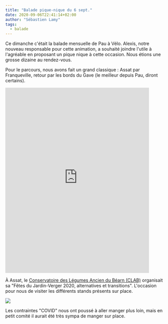 ```yaml
---
title: "Balade pique-nique du 6 sept."
date: 2020-09-06T22:41:14+02:00
author: "Sébastien Lamy"
tags:
  - balade
---
```


Ce dimanche c'était la balade mensuelle de Pau à Vélo. Alexis, notre nouveau
responsable pour cette animation, a souhaité joindre l'utile à l'agréable
en proposant un pique nique à cette occasion. Nous étions une grosse dizaine
au rendez-vous.

Pour le parcours, nous avons fait un grand classique : Assat par Franqueville,
retour par les bords du Gave (le meilleur depuis Pau, diront certains).

<iframe width="450px" height="580px" src="https://www.openrunner.com/route/12081364/embed/fr/6e3959536c75346a3637426477626f61465573335a424f6550635036536d56536e5a474d682f73705479343d3a3a43c4f06837216d0e54a241e57aa92478" frameborder="0" allowfullscreen></iframe>

À Assat, le [Conservatoire des Légumes Ancien du Béarn (CLAB)][CLAB] organisait 
sa "Fêtes du Jardin-Verger 2020, alternatives et transitions". L'occasion pour 
nous de visiter les différents stands présents sur place.

![](stand.jpg)

Les contraintes "COVID" nous ont poussé à aller manger plus loin, mais en petit
comité il aurait été très sympa de manger sur place.


[CLAB]: https://clab64.fr/
